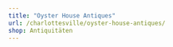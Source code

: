 ```yaml
---
title: "Oyster House Antiques"
url: /charlottesville/oyster-house-antiques/
shop: Antiquitäten
---
```

